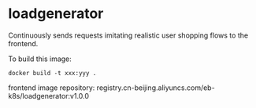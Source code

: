 # loadgenerator
Continuously sends requests imitating realistic user shopping flows to the frontend.


To build this image:
```
docker build -t xxx:yyy .
```
frontend image repository: registry.cn-beijing.aliyuncs.com/eb-k8s/loadgenerator:v1.0.0
